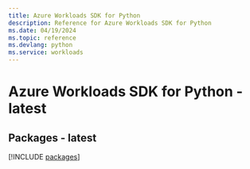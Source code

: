 ```yaml
---
title: Azure Workloads SDK for Python
description: Reference for Azure Workloads SDK for Python
ms.date: 04/19/2024
ms.topic: reference
ms.devlang: python
ms.service: workloads
---
```

# Azure Workloads SDK for Python - latest
## Packages - latest
[!INCLUDE [packages](workloads-index.md)]